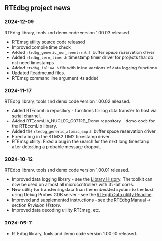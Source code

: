 ## **RTEdbg project news**

### 2024-12-09
RTEdbg library, tools and demo code version 1.00.03 released.
* RTEmsg utility source code released
* Improved compile time check
* Added `rtedbg_generic_non_reentrant.h` buffer space reservation driver
* Added `rtedbg_zero_timer.h` timestamp timer driver for projects that do not need timestamps
* Added `rtedbg_inline.h` file with inline versions of data logging functions
* Updated Readme.md files.
* RTEmsg command line argument -ts added

### 2024-11-17
RTEdbg library, tools and demo code version 1.00.02 released.
* Added RTEcomLib repository - functions for log data transfer to host via serial channel.
* Added RTEcomLib_NUCLEO_C071RB_Demo repository - demo code for the RTEcomLib library.
* Added the `rtedbg_generic_atomic_smp.h` buffer space reservation driver
* Fixed a bug in the STM32 TIM2 timestamp driver.
* RTEmsg utility: Fixed a bug in the search for the next long timestamp after detecting a probable message dropout.

### 2024-10-12
RTEdbg library, tools and demo code version 1.00.01 released.
* Improved data logging library - see the [Library History](https://github.com/RTEdbg/RTElib/blob/master/History.md). The toolkit can now be used on almost all microcontrollers with 32-bit cores.
* New utility for transferring data from the embedded system to the host using Debug Probes GDB server - see the [RTEgdbData utility Readme](https://github.com/RTEdbg/RTEgdbData/blob/master/Readme.md).
* Improved and supplemented instructions - see the RTEdbg Manual &rarr; section *Revision History*.
* Improved data decoding utility RTEmsg, etc.

### 2024-05-11
* RTEdbg library, tools and demo code version 1.00.00 released.
